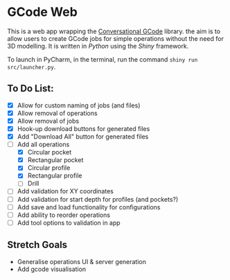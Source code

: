 # GCode Web

This is a web app wrapping the [Conversational GCode](github.com/janion/ConversationalGCode) library. the aim is to allow users to create GCode jobs for simple operations without the need for 3D modelling. It is written in *Python* using the *Shiny* framework.

To launch in PyCharm, in the terminal, run the command `shiny run src/launcher.py`.

## To Do List:
- [X] Allow for custom naming of jobs (and files)
- [X] Allow removal of operations
- [X] Allow removal of jobs
- [X] Hook-up download buttons for generated files
- [X] Add "Download All" button for generated files
- [ ] Add all operations
  - [X] Circular pocket
  - [X] Rectangular pocket
  - [X] Circular profile
  - [X] Rectangular profile
  - [ ] Drill
- [ ] Add validation for XY coordinates
- [ ] Add validation for start depth for profiles (and pockets?)
- [ ] Add save and load functionality for configurations
- [ ] Add ability to reorder operations
- [ ] Add tool options to validation in app

## Stretch Goals
- Generalise operations UI & server generation
- Add gcode visualisation

